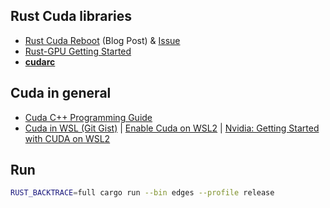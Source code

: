 ## Rust Cuda libraries
- [Rust Cuda Reboot](https://rust-gpu.github.io/blog/2025/01/27/rust-cuda-reboot) (Blog Post) & [Issue](https://github.com/Rust-GPU/Rust-CUDA/issues/130)
- [Rust-GPU Getting Started](https://rust-gpu.github.io/Rust-CUDA/guide/getting_started.html)
- [**cudarc**](https://github.com/coreylowman/cudarc?tab=readme-ov-file)

## Cuda in general
- [Cuda C++ Programming Guide](https://docs.nvidia.com/cuda/cuda-c-programming-guide/index.html#)
- [Cuda in WSL (Git Gist)](https://gist.github.com/Ayke/5f37ebdb84c758f57d7a3c8b847648bb) | [Enable Cuda on WSL2](https://learn.microsoft.com/en-us/windows/ai/directml/gpu-cuda-in-wsl) | [Nvidia: Getting Started with CUDA on WSL2](https://docs.nvidia.com/cuda/wsl-user-guide/index.html#getting-started-with-cuda-on-wsl-2)

## Run

```bash
RUST_BACKTRACE=full cargo run --bin edges --profile release
```
